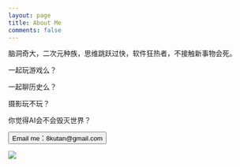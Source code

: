 ```yaml
---
layout: page
title: About Me
comments: false
---
```


<div class="container">
            <div class="row justify-content-center">
                <div class="col-md-8">
                    <p>脑洞奇大，二次元种族，思维跳跃过快，软件狂热者，不接触新事物会死。</p>
                    <p>一起玩游戏么？</p>
                    <p>一起聊历史么？</p>
                    <p>摄影玩不玩？</p>
                    <p>你觉得AI会不会毁灭世界？</p>
                    <form action="mailto:8kutan@gmail.com" method="GET">
                        <input class="btn btn-success" type="submit" value="Email me：8kutan@gmail.com" onclick="gtag('event','email me', {'event_label':'email me from About Page'})">
                    </form>
                </div>
                <div class="col-md-4 text-right footersocial">
                    <img src="{{ site.baseurl }}/assets/images/logo_about.jpg">
                </div>
            </div>
        </div>


